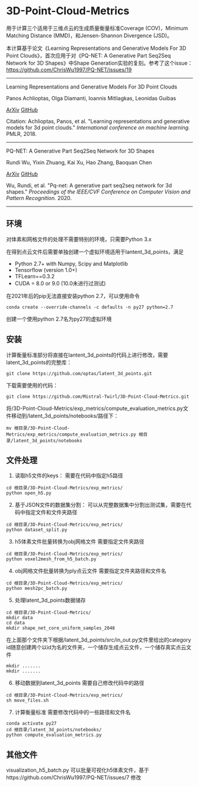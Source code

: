 # 3D-Point-Cloud-Metrics

用于计算三个适用于三维点云的生成质量衡量标准Coverage (COV)，Minimum Matching Distance (MMD)，和Jensen-Shannon Divergence (JSD)。

本计算基于论文《Learning Representations and Generative Models For 3D Point Clouds》，首次应用于对《PQ-NET: A Generative Part Seq2Seq Network for 3D Shapes》中Shape Generation实验的复刻。参考了这个issue：https://github.com/ChrisWu1997/PQ-NET/issues/19

---

Learning Representations and Generative Models For 3D Point Clouds

Panos Achlioptas, Olga Diamanti, Ioannis Mitliagkas, Leonidas Guibas

[ArXiv](https://arxiv.org/abs/1707.02392) [GitHub](https://github.com/optas/latent_3d_points)

Citation: Achlioptas, Panos, et al. "Learning representations and generative models for 3d point clouds." *International conference on machine learning.* PMLR, 2018.

---

PQ-NET: A Generative Part Seq2Seq Network for 3D Shapes

Rundi Wu, Yixin Zhuang, Kai Xu, Hao Zhang, Baoquan Chen

[ArXiv](https://arxiv.org/abs/1911.10949) [GitHub](https://github.com/ChrisWu1997/PQ-NET)

Wu, Rundi, et al. "Pq-net: A generative part seq2seq network for 3d shapes." *Proceedings of the IEEE/CVF Conference on Computer Vision and Pattern Recognition.* 2020.

---

## 环境

对体素和网格文件的处理不需要特别的环境，只需要Python 3.x

在得到点云文件后需要单独创建一个虚拟环境适用于lantent_3d_points，满足

 - Python 2.7+ with Numpy, Scipy and Matplotlib
 - Tensorflow (version 1.0+)
 - TFLearn==0.3.2
 - CUDA = 8.0 or 9.0 (10.0未进行过测试)

在2021年后的pip无法直接安装python 2.7，可以使用命令
```
conda create --override-channels -c defaults -n py27 python=2.7
```
创建一个使用python 2.7名为py27的虚拟环境

## 安装

计算衡量标准部分将直接在lantent_3d_points的代码上进行修改，需要latent_3d_points的完整库：
```
git clone https://github.com/optas/latent_3d_points.git
```
下载需要使用的代码：
```
git clone https://github.com/Mistral-Twirl/3D-Point-Cloud-Metrics.git
```
将/3D-Point-Cloud-Metrics/exp_metrics/compute_evaluation_metrics.py文件移动到/latent_3d_points/notebooks/路径下：
```
mv 根目录/3D-Point-Cloud-Metrics/exp_metrics/compute_evaluation_metrics.py 根目录/latent_3d_points/notebooks
```
## 文件处理

1. 读取h5文件的keys：
需要在代码中指定h5路径
```
cd 根目录/3D-Point-Cloud-Metrics/exp_metrics/
python open_h5.py
```

2. 基于JSON文件的数据集分割：
可以从完整数据集中分割出测试集，需要在代码中指定文件和文件夹路径
```
cd 根目录/3D-Point-Cloud-Metrics/exp_metrics/
python dataset_split.py
```
3. h5体素文件批量转换为obj网格文件
需要指定文件夹路径
```
cd 根目录/3D-Point-Cloud-Metrics/exp_metrics/
python voxel2mesh_from_h5_batch.py
```
4. obj网格文件批量转换为ply点云文件
需要指定文件夹路径和文件名
```
cd 根目录/3D-Point-Cloud-Metrics/exp_metrics/
python mesh2pc_batch.py
```
5. 处理latent_3d_points数据储存
```
cd 根目录/3D-Point-Cloud-Metrics/
mkdir data
cd data
mkdir shape_net_core_uniform_samples_2048
```
在上面那个文件夹下根据/latent_3d_points/src/in_out.py文件里给出的category id随意创建两个以id为名的文件夹，一个储存生成点云文件，一个储存真实点云文件
```
mkdir .......
mkdir .......
```

6. 移动数据到latent_3d_points
需要自己修改代码中的路径
```
cd 根目录/3D-Point-Cloud-Metrics/exp_metrics/
sh move_files.sh
```
7. 计算衡量标准
需要修改代码中的一些路径和文件名
```
conda activate py27
cd 根目录/latent_3d_points/notebooks/
python compute_evaluation_metrics.py
```
## 其他文件
visualization_h5_batch.py
可以批量可视化h5体素文件，基于https://github.com/ChrisWu1997/PQ-NET/issues/7 修改
